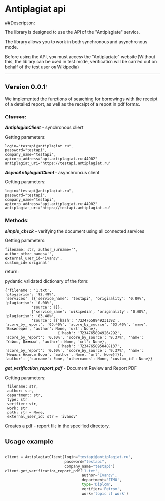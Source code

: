 # Antiplagiat api

##Description:

The library is designed to use the API of the "Antiplagiate" service.

The library allows you to work in both synchronous and asynchronous mode.

Before using the API, you must access the "Antiplagiate" website 
(Without this, the library can be used in test mode, verification will be carried out on behalf of the test user on Wikipedia)
___
## Version 0.0.1:
We implemented the functions of searching for borrowings with the receipt of a detailed report, as well as the receipt of a report in pdf format.
### Classes:

***AntiplagiatClient*** - synchronous client

Getting parameters:

    login="testapi@antiplagiat.ru", 
    password="testapi",
    company_name="testapi", 
    apicorp_address="api.antiplagiat.ru:44902"
    antiplagiat_uri="https://testapi.antiplagiat.ru"


***AsyncAntiplagiatClient*** - asynchronous client

Getting parameters:

    login="testapi@antiplagiat.ru", 
    password="testapi",
    company_name="testapi", 
    apicorp_address="api.antiplagiat.ru:44902"
    antiplagiat_uri="https://testapi.antiplagiat.ru"


### Methods:

***simple_check*** - verifying the document using all connected services

Getting parameters:

    filename: str, author_surname='',
    author_other_names='',
    external_user_id='ivanov', 
    custom_id='original'

return:

pydantic validated dictionary of the form:

    {'filename': '1.txt', 
    'plagiarism': '83.48%', 
    'services': [{'service_name': 'testapi', 'originality': '0.00%', 'plagiarism': '0.00%', 
                'source': []}, 
                {'service_name': 'wikipedia', 'originality': '0.00%', 'plagiarism': '83.48%', 
                'source': [{'hash': '72347658949231192', 'score_by_report': '83.48%', 'score_by_source': '83.48%', 'name': 'Википедия', 'author': None, 'url': None}, 
                            {'hash': '72347658949264292', 'score_by_report': '0.00%', 'score_by_source': '9.37%', 'name': 'Уэйлс, Джимми', 'author': None, 'url': None}, 
                            {'hash': '72347658950487137', 'score_by_report': '0.00%', 'score_by_source': '9.37%', 'name': 'Медаль Нильса Бора', 'author': None, 'url': None}]}], 
    'author': {'surname': None, 'othernames': None, 'custom_id': None}}


***get_verification_report_pdf*** - Document Review and Report PDF

Getting parameters:

     filename: str,
     author: str,
     department: str,
     type: str,
     verifier: str,
     work: str,
     path: str = None,
     external_user_id: str = 'ivanov'

Creates a pdf - report file in the specified directory.


## Usage example

```python

client = AntiplagiatClient(login="testapi@antiplagiat.ru",
                           password="testapi",
                           company_name="testapi")
client.get_verification_report_pdf('1.txt', 
                                   author='Ivanov',                              
                                   department='ITMO',
                                   type='Diplom',
                                   verifier='Petrov',
                                   work='topic of work')

```

